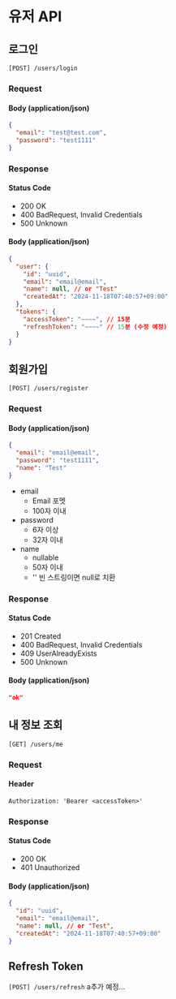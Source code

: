 # 유저 API
## 로그인
`[POST] /users/login`

### Request
#### Body (application/json)
```json
{
  "email": "test@test.com",
  "password": "test1111"
}
```

### Response
#### Status Code
- 200 OK
- 400 BadRequest, Invalid Credentials
- 500 Unknown

#### Body (application/json)
```json
{
  "user": {
    "id": "uuid",
    "email": "email@email",
    "name": null, // or "Test"
    "createdAt": "2024-11-18T07:40:57+09:00"
  },
  "tokens": {
    "accessToken": "~~~~", // 15분
    "refreshToken": "~~~~" // 15분 (수정 예정)
  }
}
```

## 회원가입
`[POST] /users/register`

### Request
#### Body (application/json)
```json
{
  "email": "email@email",
  "password": "test1111",
  "name": "Test"
}
```
- email
    - Email 포멧
    - 100자 이내
- password
    - 6자 이상
    - 32자 이내
- name
    - nullable
    - 50자 이내
    - '' 빈 스트링이면 null로 치환

### Response
#### Status Code
- 201 Created
- 400 BadRequest, Invalid Credentials
- 409 UserAlreadyExists
- 500 Unknown

#### Body (application/json)
```json
"ok"
```

## 내 정보 조회
`[GET] /users/me`

### Request
#### Header
```
Authorization: 'Bearer <accessToken>'
```

### Response
#### Status Code
- 200 OK
- 401 Unauthorized

#### Body (application/json)
```json
{
  "id": "uuid",
  "email": "email@email",
  "name": null, // or "Test",
  "createdAt": "2024-11-18T07:40:57+09:00"
}
```

## Refresh Token
`[POST] /users/refresh` a추가 예정...
